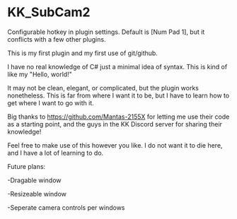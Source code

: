 # KK_SubCam2

Configurable hotkey in plugin settings. Default is [Num Pad 1], but it conflicts with a few other plugins.

This is my first plugin and my first use of git/github.

I have no real knowledge of C# just a minimal idea of syntax. This is kind of like my "Hello, world!"

It may not be clean, elegant, or complicated, but the plugin works nonetheless. This is far from where I want it to be, but I have to learn how to get where I want to go with it.

Big thanks to https://github.com/Mantas-2155X for letting me use their code as a starting point, and the guys in the KK Discord server for sharing their knowledge! 

Feel free to make use of this however you like. I do not want it to die here, and I have a lot of learning to do.


Future plans:

-Dragable window

-Resizeable window

-Seperate camera controls per windows
